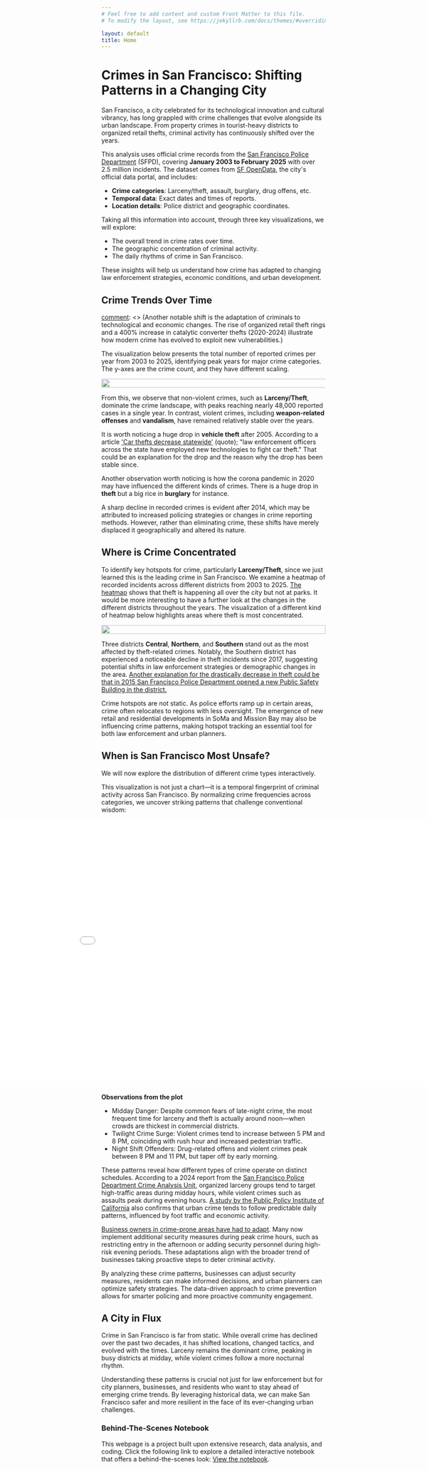 ```yaml
---
# Feel free to add content and custom Front Matter to this file.
# To modify the layout, see https://jekyllrb.com/docs/themes/#overriding-theme-defaults

layout: default
title: Home
---
```


# **Crimes in San Francisco: Shifting Patterns in a Changing City**

San Francisco, a city celebrated for its technological innovation and cultural vibrancy, has long grappled with crime challenges that evolve alongside its urban landscape. From property crimes in tourist-heavy districts to organized retail thefts, criminal activity has continuously shifted over the years.

This analysis uses official crime records from the [San Francisco Police Department](https://www.sanfranciscopolice.org/your-sfpd/crime-data-reports) (SFPD), covering **January 2003 to February 2025** with over 2.5 million incidents. The dataset comes from [SF OpenData](https://datasf.org/opendata/), the city's official data portal, and includes:

- **Crime categories**: Larceny/theft, assault, burglary, drug offens, etc.
- **Temporal data**: Exact dates and times of reports.
- **Location details**: Police district and geographic coordinates.

Taking all this information into account, through three key visualizations, we will explore:

- The overall trend in crime rates over time.
- The geographic concentration of criminal activity.
- The daily rhythms of crime in San Francisco.

These insights will help us understand how crime has adapted to changing law enforcement strategies, economic conditions, and urban development.

## **Crime Trends Over Time**

[comment]: <> (Crime in San Francisco has undergone a noticeable shift in recent years. While overall crime dropped 28% since 2006, this decline masks a significant geographical redistribution. Traditional hotspots such as **Union Square** and **Tenderloin** saw intensified policing efforts, pushing criminal activity into newer areas such as **SoMa** and **Mission Bay**.) 

[comment]: <> (Another notable shift is the adaptation of criminals to technological and economic changes. The rise of organized retail theft rings and a 400% increase in catalytic converter thefts (2020-2024) illustrate how modern crime has evolved to exploit new vulnerabilities.)

The visualization below presents the total number of reported crimes per year from 2003 to 2025, identifying peak years for major crime categories. The y-axes are the crime count, and they have different scaling.

<div style="display: flex; justify-content: center; align-items: center;">
    <img src="figures/crimes_trend.png" style="width: 150%">
</div>

From this, we observe that non-violent crimes, such as **Larceny/Theft**, dominate the crime landscape, with peaks reaching nearly 48,000 reported cases in a single year. In contrast, violent crimes, including **weapon-related offenses** and **vandalism**, have remained relatively stable over the years.

It is worth noticing a huge drop in **vehicle theft** after 2005. According to a article ['Car thefts decrease statewide'](https://www.eastbaytimes.com/2007/02/16/car-thefts-decrease-statewide/) (quote); "law enforcement officers across the state have employed new technologies to fight car theft." That could be an explanation for the drop and the reason why the drop has been stable since.

Another observation worth noticing is how the corona pandemic in 2020 may have influenced the different kinds of crimes. There is a huge drop in **theft** but a big rice in **burglary** for instance.

A sharp decline in recorded crimes is evident after 2014, which may be attributed to increased policing strategies or changes in crime reporting methods. However, rather than eliminating crime, these shifts have merely displaced it geographically and altered its nature.

## **Where is Crime Concentrated**  

To identify key hotspots for crime, particularly **Larceny/Theft**, since we just learned this is the leading crime in San Francisco. We examine a heatmap of recorded incidents across different districts from 2003 to 2025. [The heatmap](https://sophiewdk.github.io/data_analysis/heatmap.html) shows that theft is happening all over the city but not at parks. It would be more interesting to have a further look at the changes in the different districts throughout the years. The visualization of a different kind of heatmap below highlights areas where theft is most concentrated.

<div style="display: flex; justify-content: center; align-items: center;">
    <img src="figures/heatmap_years.png" style="width: 100%">
</div>


Three districts **Central**, **Northern**, and **Southern** stand out as the most affected by theft-related crimes. Notably, the Southern district has experienced a noticeable decline in theft incidents since 2017, suggesting potential shifts in law enforcement strategies or demographic changes in the area. [Another explanation for the drastically decrease in theft could be that in 2015 San Francisco Police Department opened a new Public Safety Building in the district.](https://www.sanfranciscopolice.org/stations/southern-station)

[comment]: <> (It is clear to see that theft in the city has been happening over all the different districts. However, the Northern and just below the Richmond district. When investigating the map further, there are parks located in these areas. Also, at the Mount Sutro Open Space Reserve and at Glen Canyon Park the theft rate seems to have dropped.)

Crime hotspots are not static. As police efforts ramp up in certain areas, crime often relocates to regions with less oversight. The emergence of new retail and residential developments in SoMa and Mission Bay may also be influencing crime patterns, making hotspot tracking an essential tool for both law enforcement and urban planners.

## **When is San Francisco Most Unsafe?**

We will now explore the distribution of different crime types interactively. 

This visualization is not just a chart—it is a temporal fingerprint of criminal activity across San Francisco. By normalizing crime frequencies across categories, we uncover striking patterns that challenge conventional wisdom:

<div style="display: flex; justify-content: center;">
  <div class="image-container">
    <iframe src="html_templates\bokeh_hourly_sf_crime_patterns.html" width="1200" height="600" style="border:none;"></iframe>
  </div>
</div>

<b> </b>
<b> </b>

**Observations from the plot**
- Midday Danger: Despite common fears of late-night crime, the most frequent time for larceny and theft is actually around noon—when crowds are thickest in commercial districts.
- Twilight Crime Surge: Violent crimes tend to increase between 5 PM and 8 PM, coinciding with rush hour and increased pedestrian traffic.
- Night Shift Offenders: Drug-related offens and violent crimes peak between 8 PM and 11 PM, but taper off by early morning.

These patterns reveal how different types of crime operate on distinct schedules. According to a 2024 report from the [San Francisco Police Department Crime Analysis Unit](https://www.sanfranciscopolice.org/sites/default/files/2024-10/SFPD_CrimeReport_Sept2024_20241015.pdf), organized larceny groups tend to target high-traffic areas during midday hours, while violent crimes such as assaults peak during evening hours. [A study by the Public Policy Institute of California](https://www.ppic.org/publication/crime-trends-in-california/?utm_source=chatgpt.com) also confirms that urban crime tends to follow predictable daily patterns, influenced by foot traffic and economic activity.

[Business owners in crime-prone areas have had to adapt](https://nypost.com/2024/12/12/business/safeway-to-shut-down-san-francisco-supermarket-due-to-rampant-theft/?utm_source=chatgpt.com). Many now implement additional security measures during peak crime hours, such as restricting entry in the afternoon or adding security personnel during high-risk evening periods. These adaptations align with the broader trend of businesses taking proactive steps to deter criminal activity.

By analyzing these crime patterns, businesses can adjust security measures, residents can make informed decisions, and urban planners can optimize safety strategies. The data-driven approach to crime prevention allows for smarter policing and more proactive community engagement.

## **A City in Flux**

Crime in San Francisco is far from static. While overall crime has declined over the past two decades, it has shifted locations, changed tactics, and evolved with the times. Larceny remains the dominant crime, peaking in busy districts at midday, while violent crimes follow a more nocturnal rhythm.

Understanding these patterns is crucial not just for law enforcement but for city planners, businesses, and residents who want to stay ahead of emerging crime trends. By leveraging historical data, we can make San Francisco safer and more resilient in the face of its ever-changing urban challenges.

### Behind-The-Scenes Notebook

This webpage is a project built upon extensive research, data analysis, and coding.
Click the following link to explore a detailed interactive notebook that offers a behind-the-scenes look: [View the notebook](https://github.com/SophieWDK/sophiewdk.github.io/blob/main/data_analysis/behind_the_scenes_notebook.ipynb).
